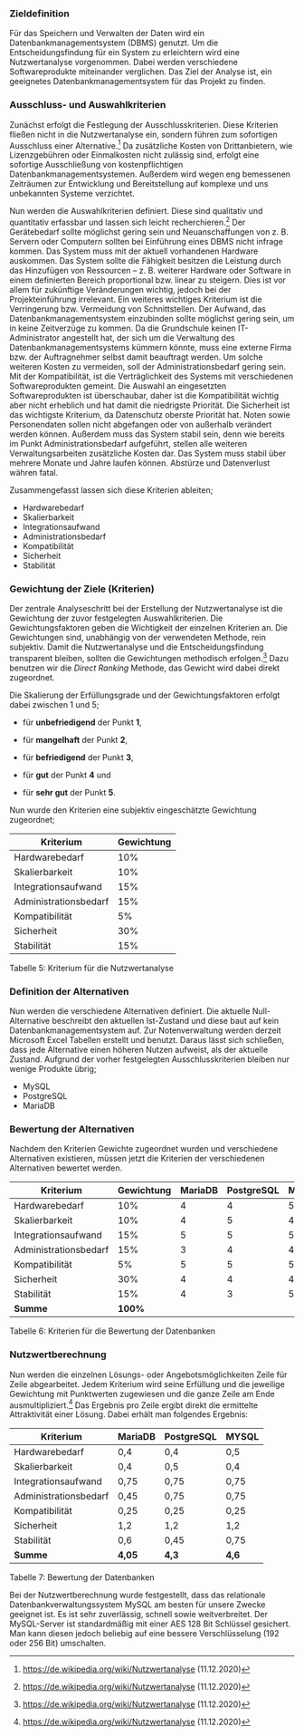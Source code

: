 ﻿### Zieldefinition
Für das Speichern und Verwalten der Daten wird ein Datenbankmanagementsystem (DBMS) genutzt. Um die Entscheidungsfindung für ein System zu erleichtern wird eine Nutzwertanalyse vorgenommen. Dabei werden verschiedene Softwareprodukte miteinander verglichen. Das Ziel der Analyse ist, ein geeignetes Datenbankmanagementsystem für das Projekt zu finden.

### Ausschluss- und Auswahlkriterien
Zunächst erfolgt die Festlegung der Ausschlusskriterien. Diese Kriterien fließen nicht in die Nutzwertanalyse ein, sondern führen zum sofortigen Ausschluss einer Alternative.[^1] 
Da zusätzliche Kosten von Drittanbietern, wie Lizenzgebühren oder Einmalkosten nicht zulässig sind, erfolgt eine sofortige Ausschließung von kostenpflichtigen Datenbankmanagementsystemen. Außerdem wird wegen eng bemessenen Zeiträumen zur Entwicklung und Bereitstellung auf komplexe und uns unbekannten Systeme verzichtet.

Nun werden die Auswahlkriterien definiert. Diese sind qualitativ und quantitativ erfassbar und lassen sich leicht recherchieren.[^2] Der Gerätebedarf sollte möglichst gering sein und Neuanschaffungen von z. B. Servern oder Computern sollten bei Einführung eines DBMS nicht infrage kommen. Das System muss mit der aktuell vorhandenen Hardware auskommen. Das System sollte die Fähigkeit besitzen die Leistung durch das Hinzufügen von Ressourcen – z. B. weiterer Hardware oder Software in einem definierten Bereich proportional bzw. linear zu steigern. Dies ist vor allem für zukünftige Veränderungen wichtig, jedoch bei der Projekteinführung irrelevant. Ein weiteres wichtiges Kriterium ist die Verringerung bzw. Vermeidung von Schnittstellen. Der Aufwand, das Datenbankmanagementsystem einzubinden sollte möglichst gering sein, um in keine Zeitverzüge zu kommen. Da die Grundschule keinen IT-Administrator angestellt hat, der sich um die Verwaltung des Datenbankmanagementsystems kümmern könnte, muss eine externe Firma bzw. der Auftragnehmer selbst damit beauftragt werden. Um solche weiteren Kosten zu vermeiden, soll der Administrationsbedarf gering sein. Mit der Kompatibilität, ist die Verträglichkeit des Systems mit verschiedenen Softwareprodukten gemeint. Die Auswahl an eingesetzten Softwareprodukten ist überschaubar, daher ist die Kompatibilität wichtig aber nicht erheblich und hat damit die niedrigste Priorität. Die Sicherheit ist das wichtigste Kriterium, da Datenschutz oberste Priorität hat. Noten sowie Personendaten sollen nicht abgefangen oder von außerhalb verändert werden können. Außerdem muss das System stabil sein, denn wie bereits im Punkt Administrationsbedarf aufgeführt, stellen alle weiteren Verwaltungsarbeiten zusätzliche Kosten dar. Das System muss stabil über mehrere Monate und Jahre laufen können. Abstürze und Datenverlust währen fatal.

Zusammengefasst lassen sich diese Kriterien ableiten;

- Hardwarebedarf
- Skalierbarkeit
- Integrationsaufwand 
- Administrationsbedarf 
- Kompatibilität
- Sicherheit 
- Stabilität 

### Gewichtung der Ziele (Kriterien)
Der zentrale Analyseschritt bei der Erstellung der Nutzwertanalyse ist die Gewichtung der zuvor festgelegten Auswahlkriterien. Die Gewichtungsfaktoren geben die Wichtigkeit der einzelnen Kriterien an. Die Gewichtungen sind, unabhängig von der verwendeten Methode, rein subjektiv. Damit die Nutzwertanalyse und die Entscheidungsfindung transparent bleiben, sollten die Gewichtungen methodisch erfolgen.[^3] Dazu benutzen wir die *Direct Ranking* Methode, das Gewicht wird dabei direkt zugeordnet.

Die Skalierung der Erfüllungsgrade und der Gewichtungsfaktoren erfolgt dabei zwischen 1 und 5;

- für **unbefriedigend** der Punkt **1**,

- für **mangelhaft** der Punkt **2**,

- für **befriedigend** der Punkt **3**,

- für **gut** der Punkt **4** und

- für **sehr gut** der Punkt **5**.
 
 Nun wurde den Kriterien eine subjektiv eingeschätzte Gewichtung zugeordnet;
  
| Kriterium                | Gewichtung |
| -------------------------|----------- |
| Hardwarebedarf           | 10% |
| Skalierbarkeit           | 10% |
| Integrationsaufwand      | 15% |
| Administrationsbedarf    | 15% |
| Kompatibilität           | 5% |
| Sicherheit               | 30% |
| Stabilität               | 15% |

Tabelle 5: Kriterium für die Nutzwertanalyse
### Definition der Alternativen
Nun werden die verschiedene Alternativen definiert. Die aktuelle Null-Alternative beschreibt den aktuellen Ist-Zustand und diese baut auf kein Datenbankmanagementsystem auf. Zur Notenverwaltung werden derzeit Microsoft Excel Tabellen erstellt und benutzt. Daraus lässt sich schließen, dass jede Alternative einen höheren Nutzen aufweist, als der aktuelle Zustand. Aufgrund der vorher festgelegten Ausschlusskriterien bleiben nur wenige Produkte übrig;
- MySQL
- PostgreSQL
- MariaDB

### Bewertung der Alternativen
Nachdem den Kriterien Gewichte zugeordnet wurden und verschiedene Alternativen existieren, müssen jetzt die Kriterien der verschiedenen Alternativen bewertet werden.

| Kriterium              | Gewichtung | MariaDB | PostgreSQL | MYSQL |
| -----------------------|----------- | ------- | ---------- | ----- |
| Hardwarebedarf         | 10%        | 4 | 4 | 5 |
| Skalierbarkeit         | 10%        | 4 | 5 | 4 |
| Integrationsaufwand    | 15%        | 5 | 5 | 5 |
| Administrationsbedarf  | 15%        | 3 | 4 | 4 |
| Kompatibilität         | 5%         | 5 | 5 | 5 |
| Sicherheit             | 30%        | 4 | 4 | 4 |
| Stabilität             | 15%        | 4 | 3 | 5 | 
| **Summe**              | **100%** |

Tabelle 6: Kriterien für die Bewertung der Datenbanken

### Nutzwertberechnung
Nun werden die einzelnen Lösungs- oder Angebotsmöglichkeiten Zeile für Zeile abgearbeitet. Jedem Kriterium wird seine Erfüllung und die jeweilige Gewichtung mit Punktwerten zugewiesen und die ganze Zeile am Ende ausmultipliziert.[^1] Das Ergebnis pro Zeile ergibt direkt die ermittelte Attraktivität einer Lösung. Dabei erhält man folgendes Ergebnis:

| Kriterium             | MariaDB  | PostgreSQL | MYSQL   |
| ----------------------| -------- | ---------- | ------- |
| Hardwarebedarf        | 0,4      | 0,4        | 0,5     |
| Skalierbarkeit        | 0,4      | 0,5        | 0,4     |
| Integrationsaufwand   | 0,75     | 0,75       | 0,75    |
| Administrationsbedarf | 0,45     | 0,75       | 0,75    |
| Kompatibilität        | 0,25     | 0,25       | 0,25    |
| Sicherheit            | 1,2      | 1,2        | 1,2     |
| Stabilität            | 0,6      | 0,45       | 0,75    | 
| **Summe**             | **4,05** | **4,3**    | **4,6** |

Tabelle 7: Bewertung der Datenbanken

Bei der Nutzwertberechnung wurde festgestellt, dass das relationale Datenbankverwaltungssystem MySQL am besten für unsere Zwecke geeignet ist. Es ist sehr zuverlässig, schnell sowie weitverbreitet. Der MySQL-Server ist standardmäßig mit einer AES 128 Bit Schlüssel gesichert. Man kann diesen jedoch beliebig auf eine bessere Verschlüsselung (192 oder 256 Bit) umschalten.

[^1]: https://de.wikipedia.org/wiki/Nutzwertanalyse (11.12.2020)
[^2]: https://de.wikipedia.org/wiki/Nutzwertanalyse (11.12.2020)
[^3]: https://de.wikipedia.org/wiki/Nutzwertanalyse (11.12.2020)
